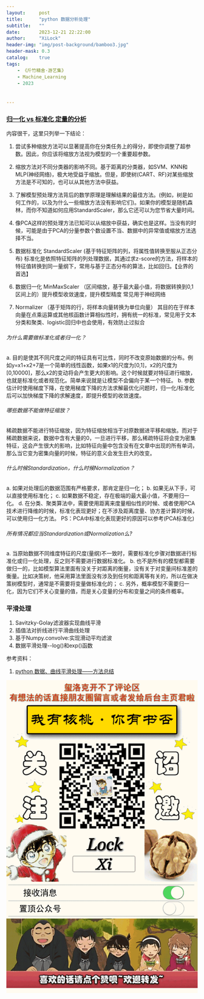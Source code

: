 ```yaml
---
layout:     post
title:      "python 数据分析处理"
subtitle:   ""
date:       2023-12-21 22:22:00
author:     "XiLock"
header-img: "img/post-background/bamboo3.jpg"
header-mask: 0.3
catalog:    true
tags:
    - 《斤竹精舍·游艺集》
    - Machine_Learning
    - 2023


---
```


### [归一化 vs 标准化 定量的分析](https://www.afenxi.com/66268.html)
内容很干，这里只列举一下结论：
1. 尝试多种缩放方法可以显著提高你在分类任务上的得分，即使你调整了超参数。因此，你应该将缩放方法视为模型的一个重要超参数。
1. 缩放方法对不同分类器的影响不同。基于距离的分类器，如SVM、KNN和MLP(神经网络)，极大地受益于缩放。但是，即使树(CART、RF)对某些缩放方法是不可知的，也可以从其他方法中获益。
1. 了解模型预处理方法背后的数学原理是理解结果的最佳方法。(例如，树是如何工作的，以及为什么一些缩放方法没有影响它们)。如果你的模型是随机森林，而你不知道如何应用StandardScaler，那么它还可以为您节省大量时间。
1. 像PCA这样的预处理方法已知可以从缩放中获益，确实也是这样。当没有的时候，可能是由于PCA的分量参数个数设置不当、数据中的异常值或缩放方法选择不当。


1. 数据标准化 StandardScaler (基于特征矩阵的列，将属性值转换至服从正态分布) 标准化是依照特征矩阵的列处理数据，其通过求z-score的方法，将样本的特征值转换到同一量纲下，常用与基于正态分布的算法，比如回归。【业界的首选】
1. 数据归一化 MinMaxScaler （区间缩放，基于最大最小值，将数据转换到0,1区间上的）提升模型收敛速度，提升模型精度 常见用于神经网络
1. Normalizer （基于矩阵的行，将样本向量转换为单位向量） 其目的在于样本向量在点乘运算或其他核函数计算相似性时，拥有统一的标准，常见用于文本分类和聚类、logistic回归中也会使用，有效防止过拟合

###### 为什么需要做标准化或者归一化？
a. 目的是使其不同尺度之间的特征具有可比性，同时不改变原始数据的分布。例如y=x1+x2+7是一个简单的线性函数，如果x1的尺度为[0,1]，x2的尺度为[0,10000]，那么x2的变动将会产生更大的影响。这个时候就要对特征进行缩放，也就是标准化或者规范化。简单来说就是让模型不会偏向于某一个特征。
b. 参数估计时使用梯度下降，在使用梯度下降的方法求解最优化问题时，归一化/标准化后可以加快梯度下降的求解速度，即提升模型的收敛速度。

###### 哪些数据不能做特征缩放？
稀疏数据不能进行特征缩放，因为特征缩放相当于对原数据进平移和缩放。而对于稀疏数据来说，数据中含有大量的0，一旦进行平移，那么稀疏特征将会变为密集特征，这会产生很大的影响，比如特征向量中包含没有在文章中出现的所有单词，那么当它变为密集向量的时候，特征的意义会发生巨大的改变。

###### 什么时候Standardization，什么时候Normalization？
a. 如果对处理后的数据范围有严格要求，那肯定是归一化；
b. 如果无从下手，可以直接使用标准化；
c. 如果数据不稳定，存在极端的最大最小值，不要用归一化。
d. 在分类、聚类算法中，需要使用距离来度量相似性的时候、或者使用PCA技术进行降维的时候，标准化表现更好；在不涉及距离度量、协方差计算的时候，可以使用归一化方法。
PS：PCA中标准化表现更好的原因可以参考(PCA标准化)

###### 所有情况都应当Standardization或Normalization么?
a. 当原始数据不同维度特征的尺度(量纲)不一致时，需要标准化步骤对数据进行标准化或归一化处理，反之则不需要进行数据标准化。
b. 也不是所有的模型都需要做归一的，比如模型算法里面有没关于对距离的衡量，没有关于对变量间标准差的衡量。比如决策树，他采用算法里面没有涉及到任何和距离等有关的，所以在做决策树模型时，通常是不需要将变量做标准化的；
c. 另外，概率模型不需要归一化，因为它们不关心变量的值，而是关心变量的分布和变量之间的条件概率。


### 平滑处理
1. Savitzky-Golay滤波器实现曲线平滑
1. 插值法对折线进行平滑曲线处理
1. 基于Numpy.convolve:实现滑动平均滤波
1. 数据平滑处理--log()和exp()函数

参考资料：
1. [python 数据、曲线平滑处理——方法总结](https://blog.csdn.net/weixin_42782150/article/details/107176500)

![](/img/wc-tail.GIF)
